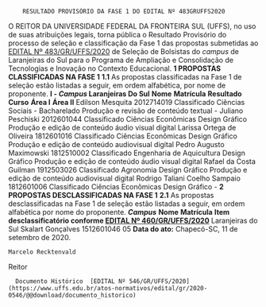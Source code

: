         RESULTADO PROVISÓRIO DA FASE 1 DO EDITAL Nº 483GRUFFS2020  

 O REITOR DA UNIVERSIDADE FEDERAL DA FRONTEIRA SUL (UFFS), no uso de suas atribuições legais, torna pública o Resultado Provisório do processo de seleção e classificação da Fase 1 das propostas submetidas ao [EDITAL Nº 483/GR/UFFS/2020](https://www.uffs.edu.br/atos-normativos/edital/gr/2020-0483) de Seleção de Bolsistas do *campus*  de Laranjeiras do Sul para o Programa de Ampliação e Consolidação de Tecnologias e Inovação no Contexto Educacional.  **1 PROPOSTAS CLASSIFICADAS NA FASE 1** **1.1**  As propostas classificadas na Fase 1 de seleção estão listadas a seguir, em ordem alfabética, por nome de proponente. **I - *Campus*  Laranjeiras Do Sul**     **Nome**   **Matrícula**   **Resultado**   **Curso**   **Área I**   **Área II**     Edilson Mesquita   2012714019   Classificado   Ciências Sociais - Bacharelado   Produção e revisão de conteúdo textual   -     Juliano Peschiski   2012601044   Classificado   Ciências Econômicas   Design Gráfico   Produção e edição de conteúdo áudio visual digital     Larissa Ortega de Oliveira   1812601016   Classificado   Ciências Econômicas   Design Gráfico   Produção e edição de conteúdo audiovisual digital     Pedro Augusto Maximowski   1812510002   Classificado   Engenharia de Aquicultura   Design Gráfico   Produção e edição de conteúdo áudio visual digital     Rafael da Costa Guilman   1912503026   Classificado   Agronomia   Design Gráfico   Produção e edição de conteúdo audiovisual digital     Rodrigo Taliani Coelho Sampaio   1812601006   Classificado   Ciências Econômicas   Design Gráfico   -      **2 PROPOSTAS DESCLASSIFICADAS NA FASE 1** **2.1**  As propostas desclassificadas na Fase 1 de seleção estão listadas a seguir, em ordem alfabética por nome do proponente.      ***Campus***    **Nome**   **Matrícula**   **Item desclassificatório conforme [EDITAL Nº 460/GR/UFFS/2020](https://www.uffs.edu.br/atos-normativos/edital/gr/2020-0460)**     Laranjeiras do Sul   Skalart Gonçalves   1512601046   05              **Data do ato:** Chapecó-SC, 11 de setembro de 2020.   
 

    Marcelo Recktenvald   
 Reitor 

      Documento Histórico  [EDITAL Nº 546/GR/UFFS/2020](https://www.uffs.edu.br/atos-normativos/edital/gr/2020-0546/@@download/documento_historico)     
      